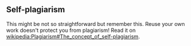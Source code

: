 ## Self-plagiarism

This might be not so straightforward but remember this. Reuse your own work doesn't protect you from plagiarism! Read it on [wikipedia:Plagiarism#The_concept_of_self-plagiarism](https://en.wikipedia.org/wiki/Plagiarism#The_concept_of_self-plagiarism).